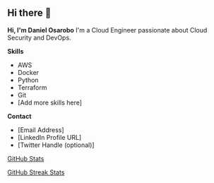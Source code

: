 ## Hi there 👋
**Hi, I'm Daniel Osarobo**
I'm a Cloud Engineer passionate about Cloud Security and DevOps. 

**Skills**

*   AWS 
*   Docker
*   Python
*   Terraform
*   Git
*   [Add more skills here]

**Contact**

*   [Email Address]
*   [LinkedIn Profile URL] 
*   [Twitter Handle (optional)]

[GitHub Stats](https://github-readme-stats.vercel.app/api?username=your_github_username&show_icons=true&count_private=true) 

[GitHub Streak Stats](https://github-readme-stats.vercel.app/api?username=your_github_username&show_icons=true&theme=tokyonight) 
